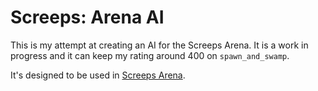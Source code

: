 # Screeps: Arena AI

This is my attempt at creating an AI for the Screeps Arena. It is a work in progress and it can keep my rating around 400 on `spawn_and_swamp`.

It's designed to be used in [Screeps Arena](https://store.steampowered.com/app/1137320/Screeps_Arena/).
